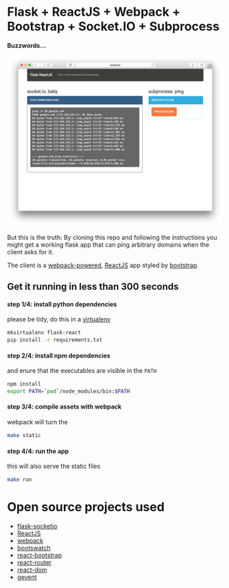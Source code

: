 # Flask + ReactJS + Webpack + Bootstrap + Socket.IO + Subprocess

**Buzzwords...**

![screenshot.png](screenshot.png)

But this is the truth: By cloning this repo and following the
instructions you might get a working flask app that can ping arbitrary
domains when the client asks for it.

The client is a [webpack-powered](https://webpack.github.io/),
[ReactJS](https://facebook.github.io/react/) app styled by
[bootstrap](http://getbootstrap.com).


## Get it running in less than 300 seconds


#### step 1/4: install python dependencies

please be tidy, do this in a [virtualenv](https://virtualenv.pypa.io/en/latest/)

```bash
mkvirtualenv flask-react
pip install -r requirements.txt
```


#### step 2/4: install npm dependencies

and enure that the executables are visible in the `PATH`

```bash
npm install
export PATH=`pwd`/node_modules/bin:$PATH
```

#### step 3/4: compile assets with webpack

webpack will turn the

```bash
make static
```

#### step 4/4: run the app

this will also serve the static files

```bash
make run
```


# Open source projects used

* [flask-socketio](https://flask-socketio.readthedocs.org/en/latest/)
* [ReactJS](https://facebook.github.io/react/)
* [webpack](https://webpack.github.io/)
* [bootswatch](https://bootswatch.com/)
* [react-bootstrap](https://react-bootstrap.github.io/)
* [react-router](https://github.com/rackt/react-router)
* [react-dom](https://www.npmjs.com/package/react-dom)
* [gevent](http://www.gevent.org/)
